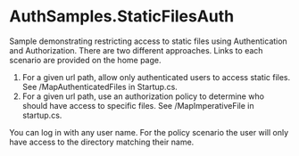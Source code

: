 AuthSamples.StaticFilesAuth
=================

Sample demonstrating restricting access to static files using Authentication and Authorization. There are two different approaches.
Links to each scenario are provided on the home page.

1. For a given url path, allow only authenticated users to access static files. See /MapAuthenticatedFiles in Startup.cs.
1. For a given url path, use an authorization policy to determine who should have access to specific files. See /MapImperativeFile in startup.cs.

You can log in with any user name. For the policy scenario the user will only have access to the directory matching their name.